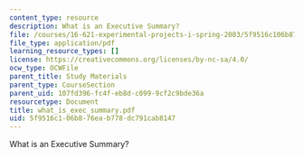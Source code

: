 ```yaml
---
content_type: resource
description: What is an Executive Summary?
file: /courses/16-621-experimental-projects-i-spring-2003/5f9516c106b876eab778dc791cab8147_what_is_exec_summary.pdf
file_type: application/pdf
learning_resource_types: []
license: https://creativecommons.org/licenses/by-nc-sa/4.0/
ocw_type: OCWFile
parent_title: Study Materials
parent_type: CourseSection
parent_uid: 107fd396-fc4f-eb8d-c099-9cf2c9bde36a
resourcetype: Document
title: what_is_exec_summary.pdf
uid: 5f9516c1-06b8-76ea-b778-dc791cab8147
---
```

What is an Executive Summary?